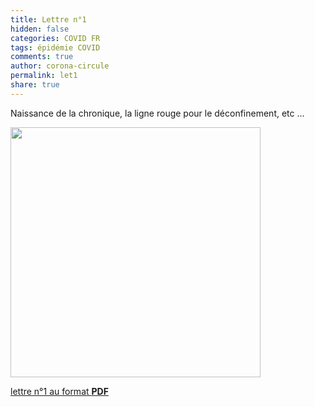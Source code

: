 ```yaml
---
title: Lettre n°1
hidden: false
categories: COVID FR
tags: épidémie COVID 
comments: true
author: corona-circule
permalink: let1
share: true
---
```


<link rel="stylesheet" href="../assets/css/style.css">

Naissance de la chronique, la ligne rouge pour le déconfinement, etc ... 

<img src='/lettres/images/img-01.png' width='400px'/>

[lettre n°1 au format __PDF__](/lettres/resources/pdf/lettre-01.pdf)

<!-- [ABSOLUTE lettre n°1 au format __PDF__](https://github.com/corona-circule/lettres/blob/main/resources/pdf/lettre-01.pdf) --> 
